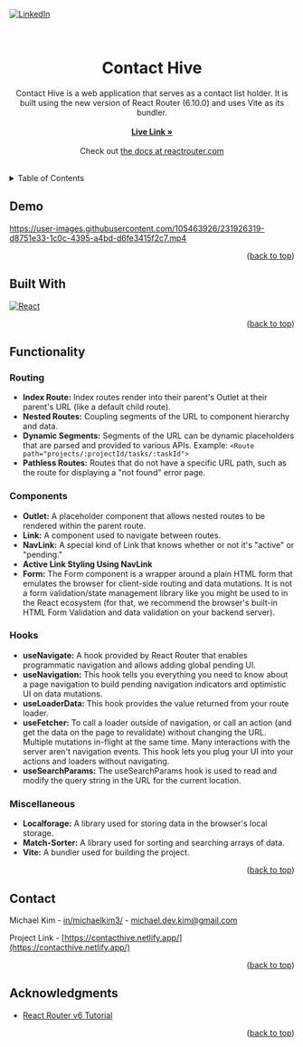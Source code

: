 <a name="readme-top"></a>
[![LinkedIn][linkedin-shield]][linkedin-url]


<!-- PROJECT LOGO -->
<br />
<div align="center">
<h1 align="center">Contact Hive</h1>

  <p align="center">
    Contact Hive is a web application that serves as a contact list holder. It is built using the new version of React Router (6.10.0) and uses Vite as its bundler.
    <br />
    <br />
    <a href="https://contacthive.netlify.app/" target="_blank"><strong>Live Link »</strong></a>
    <br />
    <br />
    Check out <a href="https://reactrouter.com/en/main">the docs at reactrouter.com</a>
  </p>
</div>

<br />


<!-- TABLE OF CONTENTS -->
<details>
  <summary>Table of Contents</summary>
  <ol>
    <li><a href="#demo">Demo</a></li>
    <li><a href="#built-with">Built With</a></li>
    <li>
      <a href="#functionality">Functionality</a>
      <ul>
        <li><a href="#routing">Routing</a></li>
        <li><a href="#components">Components</a></li>
        <li><a href="#hooks">Hooks</a></li>
        <li><a href="#miscellaneous">Miscellaneous</a></li>
      </ul>
    </li>
    <li><a href="#contact">Contact</a></li>
    <li><a href="#acknowledgments">Acknowledgments</a></li>
  </ol>
</details>


<!-- Demo -->
## Demo

https://user-images.githubusercontent.com/105463926/231926319-d8751e33-1c0c-4395-a4bd-d6fe3415f2c7.mp4

<p align="right">(<a href="#readme-top">back to top</a>)</p>


<!-- Built With -->
## Built With

[![React][React.js]][React-url]

<p align="right">(<a href="#readme-top">back to top</a>)</p>


<!-- Functionality -->
## Functionality

<!-- Routing -->
### Routing

- **Index Route:** Index routes render into their parent's Outlet at their parent's URL (like a default child route).
- **Nested Routes:** Coupling segments of the URL to component hierarchy and data.
- **Dynamic Segments:** Segments of the URL can be dynamic placeholders that are parsed and provided to various APIs. Example: `<Route path="projects/:projectId/tasks/:taskId">`
- **Pathless Routes:** Routes that do not have a specific URL path, such as the route for displaying a "not found" error page.

<!-- Componentes -->
### Components

- **Outlet:** A placeholder component that allows nested routes to be rendered within the parent route.
- **Link:** A component used to navigate between routes.
- **NavLink:** A special kind of Link that knows whether or not it's "active" or "pending."
- **Active Link Styling Using NavLink**
- **Form:** The Form component is a wrapper around a plain HTML form that emulates the browser for client-side routing and data mutations. It is not a form validation/state management library like you might be used to in the React ecosystem (for that, we recommend the browser's built-in HTML Form Validation and data validation on your backend server).

<!-- Hooks -->
### Hooks

- **useNavigate:** A hook provided by React Router that enables programmatic navigation and allows adding global pending UI.
- **useNavigation:** This hook tells you everything you need to know about a page navigation to build pending navigation indicators and optimistic UI on data mutations.
- **useLoaderData:** This hook provides the value returned from your route loader.
- **useFetcher:** To call a loader outside of navigation, or call an action (and get the data on the page to revalidate) without changing the URL. Multiple mutations in-flight at the same time. Many interactions with the server aren't navigation events. This hook lets you plug your UI into your actions and loaders without navigating.
- **useSearchParams:** The useSearchParams hook is used to read and modify the query string in the URL for the current location.

<!-- Miscellaneous -->
### Miscellaneous

- **Localforage:** A library used for storing data in the browser's local storage.
- **Match-Sorter:** A library used for sorting and searching arrays of data.
- **Vite:** A bundler used for building the project.

<p align="right">(<a href="#readme-top">back to top</a>)</p>


<!-- CONTACT -->
## Contact

Michael Kim - [in/michaelkim3/](https://www.linkedin.com/in/michaelkim3/) - michael.dev.kim@gmail.com

Project Link - [https://contacthive.netlify.app/](https://contacthive.netlify.app/)

<p align="right">(<a href="#readme-top">back to top</a>)</p>


<!-- ACKNOWLEDGMENTS -->
## Acknowledgments

* [React Router v6 Tutorial](https://reactrouter.com/en/main)

<p align="right">(<a href="#readme-top">back to top</a>)</p>



<!-- MARKDOWN LINKS & IMAGES -->
<!-- https://www.markdownguide.org/basic-syntax/#reference-style-links -->
[linkedin-shield]: https://img.shields.io/badge/-LinkedIn-black.svg?style=for-the-badge&logo=linkedin&colorB=555
[linkedin-url]: https://www.linkedin.com/in/michaelkim3/

[React.js]: https://img.shields.io/badge/React-20232A?style=for-the-badge&logo=react&logoColor=61DAFB
[React-url]: https://reactjs.org/
